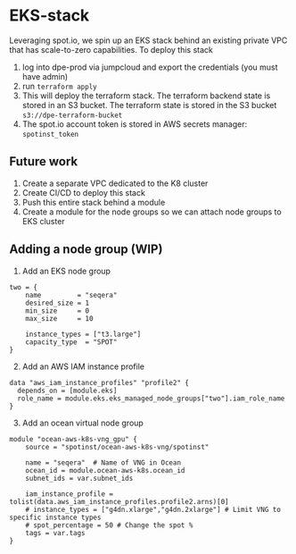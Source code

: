 # EKS-stack

Leveraging spot.io, we spin up an EKS stack behind an existing private VPC that has scale-to-zero capabilities. To deploy this stack

1. log into dpe-prod via jumpcloud and export the credentials (you must have admin)
2. run `terraform apply`
3. This will deploy the terraform stack.  The terraform backend state is stored in an S3 bucket.  The terraform state is stored in the S3 bucket `s3://dpe-terraform-bucket`
4. The spot.io account token is stored in AWS secrets manager: `spotinst_token`


## Future work

1. Create a separate VPC dedicated to the K8 cluster
2. Create CI/CD to deploy this stack
3. Push this entire stack behind a module
4. Create a module for the node groups so we can attach node groups to EKS cluster


## Adding a node group (WIP)

1. Add an EKS node group

```
two = {
    name         = "seqera"
    desired_size = 1
    min_size     = 0
    max_size     = 10

    instance_types = ["t3.large"]
    capacity_type  = "SPOT"
}
```

2. Add an AWS IAM instance profile

```
data "aws_iam_instance_profiles" "profile2" {
  depends_on = [module.eks]
  role_name = module.eks.eks_managed_node_groups["two"].iam_role_name
}
```

3. Add an ocean virtual node group

```
module "ocean-aws-k8s-vng_gpu" {
    source = "spotinst/ocean-aws-k8s-vng/spotinst"

    name = "seqera"  # Name of VNG in Ocean
    ocean_id = module.ocean-aws-k8s.ocean_id
    subnet_ids = var.subnet_ids

    iam_instance_profile = tolist(data.aws_iam_instance_profiles.profile2.arns)[0]
    # instance_types = ["g4dn.xlarge","g4dn.2xlarge"] # Limit VNG to specific instance types
    # spot_percentage = 50 # Change the spot %
    tags = var.tags
}
```